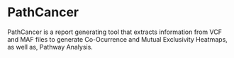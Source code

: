 # PathCancer
PathCancer is a report generating tool that extracts information from VCF and MAF files to generate Co-Ocurrence and Mutual Exclusivity Heatmaps, as well as, Pathway Analysis.
